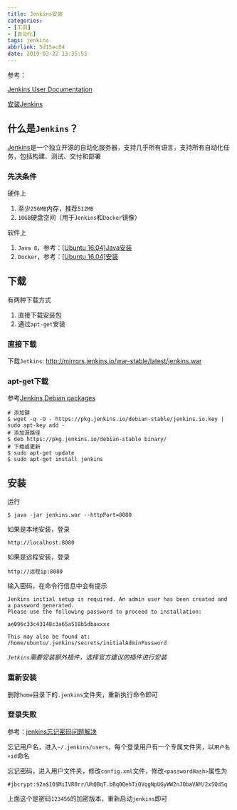 ```yaml
---
title: Jenkins安装
categories: 
- [工具]
- [自动化]
tags: jenkins
abbrlink: 5d15ec84
date: 2019-03-22 13:35:53
---
```


参考：

[Jenkins User Documentation](https://jenkins.io/doc/#about-this-documentation)

[安装Jenkins ](https://jenkins.io/zh/doc/book/installing/)

## 什么是`Jenkins`？

[Jenkins](https://jenkins.io/zh/)是一个独立开源的自动化服务器，支持几乎所有语言，支持所有自动化任务，包括构建、测试、交付和部署

### 先决条件

硬件上

1. 至少`256MB`内存，推荐`512MB`
2. `10GB`硬盘空间（用于`Jenkins`和`Docker`镜像）

软件上

1. `Java 8`，参考：[[Ubuntu 16.04]Java安装](https://zj-linux-guide.readthedocs.io/zh_CN/latest/tools/[Ubuntu%2016.04]Java%E5%AE%89%E8%A3%85.html)
2. `Docker`，参考：[[Ubuntu 16.04]安装](https://docker-guide.readthedocs.io/zh_CN/latest/basic/[Ubuntu%2016.04]%E5%AE%89%E8%A3%85.html)

## 下载

有两种下载方式

1. 直接下载安装包
2. 通过`apt-get`安装

### 直接下载

下载`Jetkins`: http://mirrors.jenkins.io/war-stable/latest/jenkins.war

### apt-get下载

参考[Jenkins Debian packages](https://pkg.jenkins.io/debian-stable/)

```
# 添加键
$ wget -q -O - https://pkg.jenkins.io/debian-stable/jenkins.io.key | sudo apt-key add -
# 添加源路径
$ deb https://pkg.jenkins.io/debian-stable binary/
# 下载或更新
$ sudo apt-get update
$ sudo apt-get install jenkins
```

## 安装

运行 

    $ java -jar jenkins.war --httpPort=8080

如果是本地安装，登录

    http://localhost:8080

如果是远程安装，登录

    http://远程ip:8080

输入密码，在命令行信息中会有提示

    Jenkins initial setup is required. An admin user has been created and a password generated.
    Please use the following password to proceed to installation:

    ae096c33c43148c3a65a518b5dbaxxxx

    This may also be found at: /home/ubuntu/.jenkins/secrets/initialAdminPassword

*`Jetkins`需要安装额外插件，选择官方建议的插件进行安装*

### 重新安装

删除`home`目录下的`.jenkins`文件夹，重新执行命令即可

### 登录失败

参考：[jenkins忘记密码问题解决](https://blog.csdn.net/qq_38318622/article/details/79448018)

忘记用户名，进入`~/.jenkins/users`，每个登录用户有一个专属文件夹，以`用户名+id`命名

忘记密码，进入用户文件夹，修改`config.xml`文件，修改`<passwordHash>`属性为

    #jbcrypt:$2a$10$MiIVR0rr/UhQBqT.bBq0QehTiQVqgNpUGyWW2nJObaVAM/2xSQdSq

上面这个是密码`123456`的加密版本，重新启动`jenkins`即可

